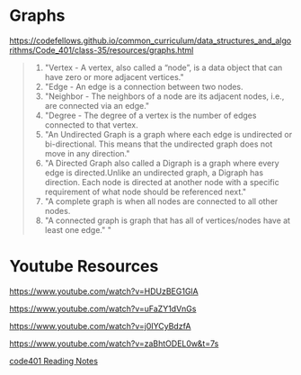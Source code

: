 # Graphs

https://codefellows.github.io/common_curriculum/data_structures_and_algorithms/Code_401/class-35/resources/graphs.html

> 1. "Vertex - A vertex, also called a “node”, is a data object that can have zero or more adjacent vertices."
> 2. "Edge - An edge is a connection between two nodes.
> 3. "Neighbor - The neighbors of a node are its adjacent nodes, i.e., are connected via an edge."
> 4. "Degree - The degree of a vertex is the number of edges connected to that vertex.
> 5. "An Undirected Graph is a graph where each edge is undirected or bi-directional. This means that the undirected graph does not move in any direction."
> 6. "A Directed Graph also called a Digraph is a graph where every edge is directed.Unlike an undirected graph, a Digraph has direction. Each node is directed at another node with a specific requirement of what node should be referenced next."
> 7. "A complete graph is when all nodes are connected to all other nodes.
> 8. "A connected graph is graph that has all of vertices/nodes have at least one edge."
"
# Youtube Resources

https://www.youtube.com/watch?v=HDUzBEG1GlA

https://www.youtube.com/watch?v=uFaZY1dVnGs

https://www.youtube.com/watch?v=j0IYCyBdzfA

https://www.youtube.com/watch?v=zaBhtODEL0w&t=7s

[code401 Reading Notes](../401Python/code401Table.md)
